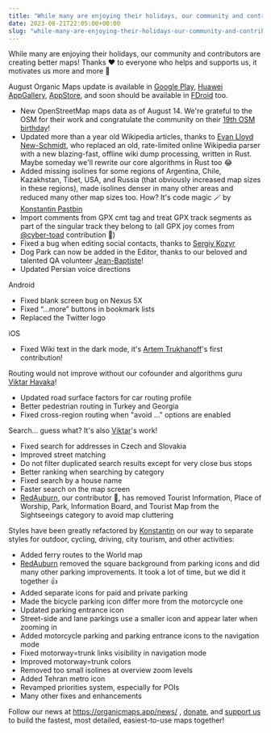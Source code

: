 ```yaml
---
title: "While many are enjoying their holidays, our community and contributors are creating better maps"
date: 2023-08-21T22:05:00+00:00
slug: "while-many-are-enjoying-their-holidays-our-community-and-contributors-are-creating-better-maps"
---
```


While many are enjoying their holidays, our community and contributors are creating better maps! Thanks ♥️ to everyone who helps and supports us, it motivates us more and more 🚀

August Organic Maps update is available in [Google Play](https://play.google.com/store/apps/details?id=app.organicmaps&hl=en), [Huawei AppGallery](https://appgallery.huawei.com/#/app/C104325611?local=en), [AppStore](https://apps.apple.com/app/organic-maps/id1567437057), and soon should be available in [FDroid](https://f-droid.org/en/packages/app.organicmaps/) too.

* New OpenStreetMap maps data as of August 14. We're grateful to the OSM for their work and congratulate the community on their [19th OSM birthday](https://wiki.openstreetmap.org/wiki/Birthday)!
* Updated more than a year old Wikipedia articles, thanks to [Evan Lloyd New-Schmidt](https://evan.new-schmidt.com/), who replaced an old, rate-limited online Wikipedia parser with a new blazing-fast, offline wiki dump processing, written in Rust. Maybe someday we'll rewrite our core algorithms in Rust too 😂
* Added missing isolines for some regions of Argentina, Chile, Kazakhstan, Tibet, USA, and Russia (that obviously increased map sizes in these regions), made isolines denser in many other areas and reduced many other map sizes too. How? It's code magic 🪄 by [Konstantin Pastbin](https://github.com/pastk)
* Import comments from GPX cmt tag and treat GPX track segments as part of the singular track they belong to (all GPX joy comes from [@cyber-toad](https://github.com/cyber-toad) contribution 🙏)
* Fixed a bug when editing social contacts, thanks to [Sergiy Kozyr](https://github.com/strump)
* Dog Park can now be added in the Editor, thanks to our beloved and talented QA volunteer [Jean-Baptiste](https://github.com/Jean-BaptisteC)!
* Updated Persian voice directions

Android
* Fixed blank screen bug on Nexus 5X
* Fixed “…more” buttons in bookmark lists
* Replaced the Twitter logo

iOS
* Fixed Wiki text in the dark mode, it's [Artem Trukhanoff](https://github.com/ArtemX9)'s first contribution!

Routing would not improve without our cofounder and algorithms guru [Viktar Havaka](https://github.com/vng)!
* Updated road surface factors for car routing profile
* Better pedestrian routing in Turkey and Georgia
* Fixed cross-region routing when "avoid …" options are enabled

Search… guess what? It's also [Viktar](https://github.com/vng)'s work!
* Fixed search for addresses in Czech and Slovakia
* Improved street matching
* Do not filter duplicated search results except for very close bus stops
* Better ranking when searching by category
* Fixed search by a house name
* Faster search on the map screen
* [RedAuburn](https://github.com/RedAuburn), our contributor 🙏, has removed Tourist Information, Place of Worship, Park, Information Board, and Tourist Map from the Sightseeings category to avoid map cluttering

Styles have been greatly refactored by [Konstantin](https://github.com/pastk) on our way to separate styles for outdoor, cycling, driving, city tourism, and other activities:
* Added ferry routes to the World map
* [RedAuburn](https://github.com/RedAuburn) removed the square background from parking icons and did many other parking improvements. It took a lot of time, but we did it together 👍
* Added separate icons for paid and private parking
* Made the bicycle parking icon differ more from the motorcycle one
* Updated parking entrance icon
* Street-side and lane parkings use a smaller icon and appear later when zooming in
* Added motorcycle parking and parking entrance icons to the navigation mode
* Fixed motorway=trunk links visibility in navigation mode
* Improved motorway=trunk colors
* Removed too small isolines at overview zoom levels
* Added Tehran metro icon
* Revamped priorities system, especially for POIs
* Many other fixes and enhancements

Follow our news at <https://organicmaps.app/news/> , [donate](https://organicmaps.app/donate/), and [support us](https://organicmaps.app/support-us/) to build the fastest, most detailed, easiest-to-use maps together!

